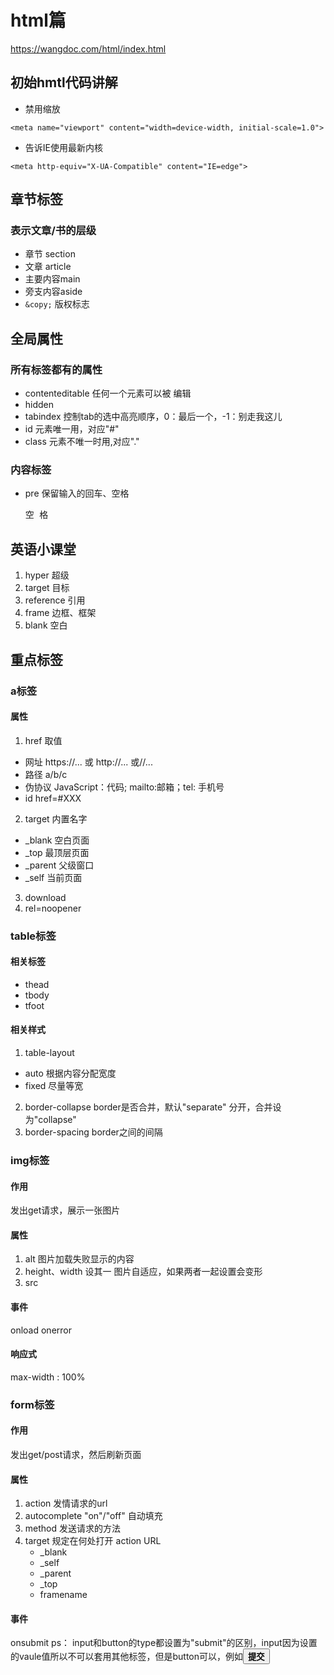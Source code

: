 # html篇
https://wangdoc.com/html/index.html

## 初始hmtl代码讲解

* 禁用缩放

`
<meta name="viewport" content="width=device-width, initial-scale=1.0">
`

* 告诉IE使用最新内核 

`<meta http-equiv="X-UA-Compatible" content="IE=edge">`

## 章节标签
### 表示文章/书的层级
  * 章节 section
  * 文章 article
  * 主要内容main
  * 旁支内容aside
  * `&copy;` 版权标志
## 全局属性
### 所有标签都有的属性
* contenteditable 任何一个元素可以被 编辑
* hidden 
* tabindex  控制tab的选中高亮顺序，0：最后一个，-1：别走我这儿
* id 元素唯一用，对应"#"
* class 元素不唯一时用,对应"."

### 内容标签
* pre 保留输入的回车、空格 <pre>空  格   </pre>

## 英语小课堂
1. hyper  超级
2. target 目标
3. reference 引用
4. frame 边框、框架
5. blank 空白

## 重点标签
### a标签
#### 属性
1. href
取值
 * 网址 https://... 或  http://...  或//...
 * 路径 a/b/c
 * 伪协议 JavaScript：代码; mailto:邮箱；tel: 手机号
 * id  href=#XXX
2. target
内置名字
 * _blank 空白页面
 * _top 最顶层页面
 * _parent 父级窗口
 * _self  当前页面
3. download
5. rel=noopener

### table标签
#### 相关标签
* thead
* tbody
* tfoot
#### 相关样式
1. table-layout
  * auto 根据内容分配宽度
  * fixed 尽量等宽
2. border-collapse
   border是否合并，默认"separate" 分开，合并设为"collapse"
3. border-spacing
   border之间的间隔
   
### img标签
#### 作用
发出get请求，展示一张图片
#### 属性
1. alt 图片加载失败显示的内容
2. height、width 设其一 图片自适应，如果两者一起设置会变形
3. src
#### 事件
onload
onerror
#### 响应式
max-width : 100%

### form标签
#### 作用
发出get/post请求，然后刷新页面
#### 属性
1. action 发情请求的url
2. autocomplete "on"/"off" 自动填充
3. method 发送请求的方法
4. target 规定在何处打开 action URL
   * _blank
   * _self
   * _parent
   * _top
   * framename
#### 事件
onsubmit
ps： input和button的type都设置为"submit"的区别，input因为设置的vaule值所以不可以套用其他标签，但是button可以，例如<button type="submit"><strong>提交</strong></button>

